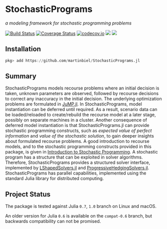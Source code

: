 # StochasticPrograms

*a modeling framework for stochastic programming problems*

[![Build Status](https://travis-ci.org/martinbiel/StochasticPrograms.jl.svg?branch=test)](https://travis-ci.org/martinbiel/StochasticPrograms.jl)
[![Coverage Status](https://coveralls.io/repos/martinbiel/StochasticPrograms.jl/badge.svg?branch=test&service=github)](https://coveralls.io/github/martinbiel/StochasticPrograms.jl?branch=test)
[![codecov.io](http://codecov.io/github/martinbiel/StochasticPrograms.jl/coverage.svg?branch=test)](http://codecov.io/github/martinbiel/StochasticPrograms.jl?branch=test)
[![](https://img.shields.io/badge/docs-stable-blue.svg)](https://martinbiel.github.io/StochasticPrograms.jl/stable)
[![](https://img.shields.io/badge/docs-dev-blue.svg)](https://martinbiel.github.io/StochasticPrograms.jl/dev)

## Installation

```julia
pkg> add https://github.com/martinbiel/StochasticPrograms.jl
```

## Summary

StochasticPrograms models recourse problems where an initial decision is taken, unknown parameters are observed, followed by recourse decisions to correct any inaccuracy in the initial decision. The underlying optimization problems are formulated in [JuMP.jl](https://github.com/JuliaOpt/JuMP.jl). In StochasticPrograms, model instantiation can be deferred until required. As a result, scenario data can be loaded/reloaded to create/rebuild the recourse model at a later stage, possibly on separate machines in a cluster. Another consequence of deferred model instantiation is that StochasticPrograms.jl can provide stochastic programming constructs, such as *expected value of perfect information* and *value of the stochastic solution*, to gain deeper insights about formulated recourse problems. A good introduction to recourse models, and to the stochastic programming constructs provided in this package, is given in [Introduction to Stochastic Programming](https://link.springer.com/book/10.1007%2F978-1-4614-0237-4). A stochastic program has a structure that can be exploited in solver algorithms. Therefore, StochasticPrograms provides a structured solver interface, implemented by [LShapedSolvers.jl](https://github.com/martinbiel/LShapedSolvers.jl) and [ProgressiveHedgingSolvers.jl](https://github.com/martinbiel/ProgressiveHedgingSolvers.jl). StochasticPrograms has parallel capabilities, implemented using the standard Julia library for distributed computing.

## Project Status

The package is tested against Julia `0.7`, `1.0` branch on Linux and macOS.

An older version for Julia `0.6` is available on the `compat-0.6` branch, but backwards compatibility can not be promised.
